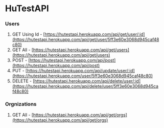 # HuTestAPI

### Users
1. GET Using Id - [https://hutestapi.herokuapp.com/api/get/user/:id](https://hutestapi.herokuapp.com/api/get/user/5ff3e60e3068d945caf48c80)
1. GET All - [https://hutestapi.herokuapp.com/api/get/users](https://hutestapi.herokuapp.com/api/get/users)
2. POST - [https://hutestapi.herokuapp.com/api/post](https://hutestapi.herokuapp.com/api/post)
3. PUT - [https://hutestapi.herokuapp.com/api/update/user/:id](https://hutestapi.herokuapp.com/user/5ff3e60e3068d945caf48c80)
4. DELETE - [https://hutestapi.herokuapp.com/api/delete/user/:id](https://hutestapi.herokuapp.com/api/delete/user/5ff3e60e3068d945caf48c80)

### Orgnizations
1. GET All - [https://hutestapi.herokuapp.com/api/get/orgs](https://hutestapi.herokuapp.com/api/get/orgs)
